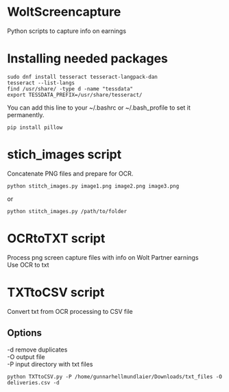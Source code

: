 # WoltScreencapture
Python scripts to capture info on earnings

# Installing needed packages 
```
sudo dnf install tesseract tesseract-langpack-dan
tesseract --list-langs
find /usr/share/ -type d -name "tessdata"
export TESSDATA_PREFIX=/usr/share/tesseract/
```

You can add this line to your ~/.bashrc or ~/.bash_profile to set it permanently.

```
pip install pillow 
```


# stich_images script
Concatenate PNG files and prepare for OCR.

```
python stitch_images.py image1.png image2.png image3.png
```

or

```
python stitch_images.py /path/to/folder 
```

# OCRtoTXT script
Process png screen capture files with info on Wolt Partner earnings<br>
Use OCR to txt<br>

# TXTtoCSV script
Convert txt from OCR processing to CSV file<br>

## Options
-d remove duplicates<br>
-O output file<br>
-P input directory with txt files<br>
``` 
python TXTtoCSV.py -P /home/gunnarhellmundlaier/Downloads/txt_files -O deliveries.csv -d
```
